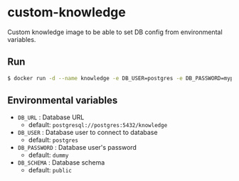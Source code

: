 # custom-knowledge

Custom knowledge image to be able to set DB config from environmental variables.

## Run
```sh
$ docker run -d --name knowledge -e DB_USER=postgres -e DB_PASSWORD=mypassword mas9612/custom-knowledge
```

## Environmental variables
* `DB_URL` : Database URL
    - default: `postgresql://postgres:5432/knowledge`
* `DB_USER` : Database user to connect to database
    - default: `postgres`
* `DB_PASSWORD` : Database user's password
    - default: `dummy`
* `DB_SCHEMA` : Database schema
    - default: `public`

